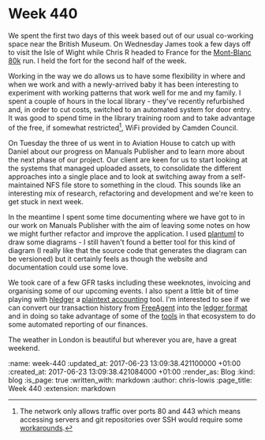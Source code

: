 Week 440
========

We spent the first two days of this week based out of our usual
co-working space near the British Museum. On Wednesday James took a
few days off to visit the Isle of Wight while Chris R headed to France
for the [Mont-Blanc 80k](http://www.montblancmarathon.net/en/home)
run. I held the fort for the second half of the week.

Working in the way we do allows us to have some flexibility in where
and when we work and with a newly-arrived baby it has been interesting
to experiment with working patterns that work well for me and my
family. I spent a couple of hours in the local library - they've
recently refurbished and, in order to cut costs, switched to an
automated system for door entry. It was good to spend time in the
library training room and to take advantage of the free, if somewhat
restricted[^1], WiFi provided by Camden Council.

On Tuesday the three of us went in to Aviation House to catch up with
Daniel about our progress on Manuals Publisher and to learn more about
the next phase of our project. Our client are keen for us to start
looking at the systems that managed uploaded assets, to consolidate
the different approaches into a single place and to look at switching
away from a self-maintained NFS file store to something in the
cloud. This sounds like an interesting mix of research, refactoring
and development and we're keen to get stuck in next week.

In the meantime I spent some time documenting where we have got to in
our work on Manuals Publisher with the aim of leaving some notes on
how we might further refactor and improve the application. I
used [plantuml](http://plantuml.com/) to draw some diagrams - I still
haven't found a better tool for this kind of diagram (I really like
that the source code that generates the diagram can be versioned) but
it certainly feels as though the website and documentation could use
some love.

We took care of a few GFR tasks including these weeknotes, invoicing
and organising some of our upcoming events. I also spent a little bit
of time playing with [hledger](http://hledger.org/)
a [plaintext accounting](http://plaintextaccounting.org/) tool. I'm
interested to see if we can convert our transaction history
from [FreeAgent](freeagent.com) into
the
[ledger format](http://hledger.org/step-by-step.html#basic-data-entry-reporting) and
in doing so take advantage of some of
the [tools](http://plaintextaccounting.org/#related-tools) in that
ecosystem to do some automated reporting of our finances.

The weather in London is beautiful but wherever you are, have a
great weekend.

[^1]: The network only allows traffic over ports 80 and 443 which means accessing servers and git repositories over SSH would require some [workarounds](https://unix.stackexchange.com/questions/190490/how-to-use-ssh-over-http-or-https).

:name: week-440
:updated_at: 2017-06-23 13:09:38.421100000 +01:00
:created_at: 2017-06-23 13:09:38.421084000 +01:00
:render_as: Blog
:kind: blog
:is_page: true
:written_with: markdown
:author: chris-lowis
:page_title: Week 440
:extension: markdown
